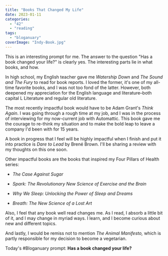 ```yaml
---
title: "Books That Changed My Life"
date: 2023-01-11
categories: 
  - "42"
  - "reading"
tags: 
  - "bloganuary"
coverImage: "Indy-Book.jpg"
---
```


This is an interesting prompt for me. The answer to the question "Has a book changed your life?" is clearly yes. The interesting parts lie in what books, and how.

In high school, my English teacher gave me _Watership Down_ and _The Sound and The Fury_ to read for book reports. I loved the former, it's one of my all-time favorite books, and I was not too fond of the latter. However, both deepened my appreciation for the English language and literature–both capital L Literature and regular old literature.

The most recently impactful book would have to be Adam Grant's _Think Again_. I was going through a rough time at my job, and I was in the process of interviewing for my now-current job with Automattic. This book gave me the courage to re-think my situation and to make the bold leap to leave a company I'd been with for 15 years.

A book in progress that I feel will be highly impactful when I finish and put it into practice is _Dare to Lead_ by Brené Brown. I'll be sharing a review with my thoughts on this one soon.

Other impactful books are the books that inspired my Four Pillars of Health series:

- _The Case Against Sugar_

- _Spark: The Revolutionary New Science of Exercise and the Brain_

- _Why We Sleep: Unlocking the Power of Sleep and Dreams_

- _Breath: The New Science of a Lost Art_

Also, I feel that any book well read changes me. As I read, I absorb a little bit of it, and I may change in myriad ways. I learn, and I become curious about new and different topics.

And lastly, I would be remiss not to mention _The Animal Manifesto,_ which is partly responsible for my decision to become a vegetarian.

Today's #Bloganuary prompt: **Has a book changed your life?**
